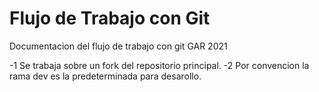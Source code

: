 # Flujo de Trabajo con Git
Documentacion del flujo de trabajo con git GAR 2021

  -1 Se trabaja sobre un fork del repositorio principal.
  -2 Por convencion la rama dev es la predeterminada para desarollo.
